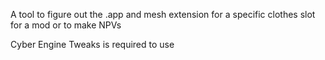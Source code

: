 A tool to figure out the .app and mesh extension for a specific clothes slot for a mod or to make NPVs

Cyber Engine Tweaks is required to use
